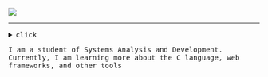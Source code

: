 ![](https://readme-typing-svg.demolab.com?font=Fira+Code&pause=1000&color=EDEDED&random=false&width=435&lines=Hello,+my+name+is+Guilherme!)
 <hr>

<details><summary><samp>click</samp></summary>
  
```rust
public class Main {
    public static void main(String[] args) {
        System.out.println("Seja Bem-vindo!");
    }
}

```
</details>

<samp>I am a student of Systems Analysis and Development. Currently, I am learning more about the C language, web frameworks, and other tools</samp>
